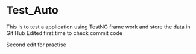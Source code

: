 # Test_Auto
This is to test a application using TestNG frame work and store the data in Git Hub
Edited first time to check commit code

Second edit for practise
